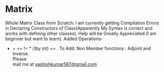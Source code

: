 # Matrix
Whole Matrix Class from Scratch:
I am currently getting Compilation Errors in Declaring Constructors of Class(Apparently My Syntax is correct and works with defining other classes).
Help will be Greatly Appreciated.(I am beginner but want to learn).
Added Operations-			
+  =   ==  !=   *  /(by int)   +=	.
To Add: Non Member functions : Adjoint and Inverse.				
Please				
mail me at yashishkumar567@gmail.com					

